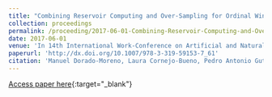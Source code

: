 ```yaml
---
title: "Combining Reservoir Computing and Over-Sampling for Ordinal Wind Power Ramp Prediction"
collection: proceedings
permalink: /proceeding/2017-06-01-Combining-Reservoir-Computing-and-Over-Sampling-for-Ordinal-Wind-Power-Ramp-Prediction
date: 2017-06-01
venue: 'In 14th International Work-Conference on Artificial and Natural Neural Networks (IWANN2017)'
paperurl: 'http://dx.doi.org/10.1007/978-3-319-59153-7_61'
citation: 'Manuel Dorado-Moreno, Laura Cornejo-Bueno, Pedro Antonio Gutirrez, Luis Prieto, Sancho Salcedo-Sanz, Csar Hervs-Martınez, &quot;Combining Reservoir Computing and Over-Sampling for Ordinal Wind Power Ramp Prediction.&quot; In 14th International Work-Conference on Artificial and Natural Neural Networks (IWANN2017), Lecture Notes in Computer Science (LNCS), Vol. 10305, 2017, Cdiz, Spain, pp.708-719.'
---
```

[Access paper here](http://dx.doi.org/10.1007/978-3-319-59153-7_61){:target="_blank"}
